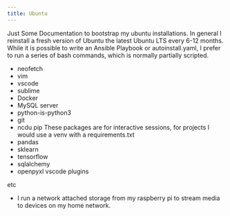 ```yaml
---
title: Ubuntu
---
```

Just Some Documentation to bootstrap my ubuntu installations. In general I reinstall a fresh version of Ubuntu the latest Ubuntu LTS every 6-12 months. While it is possible to write an Ansible Playbook or autoinstall.yaml, I prefer to run a series of bash commands, which is normally partially scripted.
- neofetch
- vim
- vscode
- sublime
- Docker
- MySQL server
- python-is-python3
- git
- ncdu
pip
These packages are for interactive sessions, for projects I would use a venv with a requirements.txt
- pandas
- sklearn
- tensorflow
- sqlalchemy
- openpyxl
vscode plugins

etc
- I run a network attached storage from my raspberry pi to stream media to devices on my home network.
